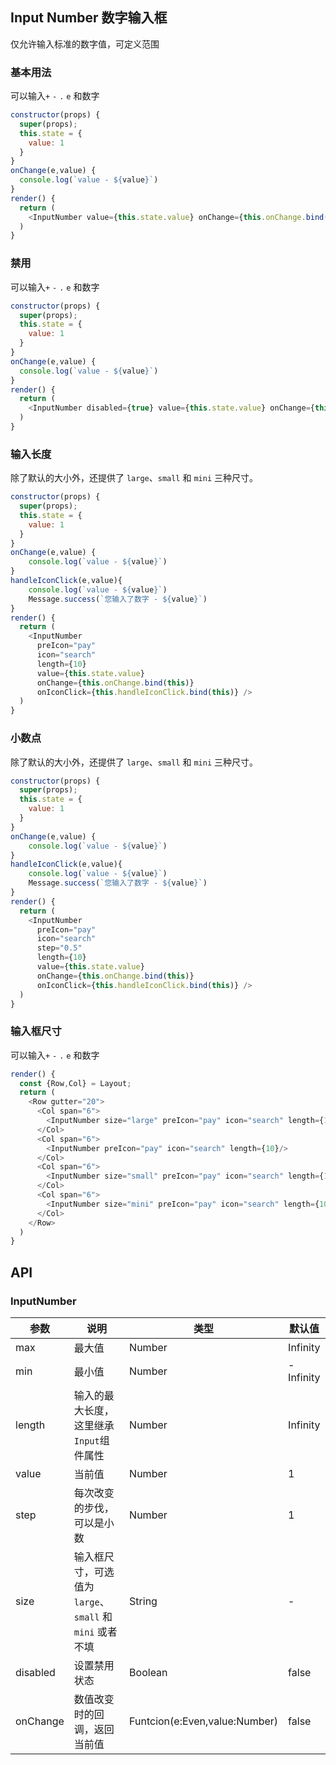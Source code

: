 ## Input Number 数字输入框

仅允许输入标准的数字值，可定义范围

### 基本用法

<!--DemoStart--> 
可以输入`+` `-` `.` `e` 和数字
```js
constructor(props) {
  super(props);
  this.state = {
    value: 1
  }
}
onChange(e,value) {
  console.log(`value - ${value}`)
}
render() {
  return (
    <InputNumber value={this.state.value} onChange={this.onChange.bind(this)} min="5" max="10"></InputNumber>
  )
}
```
<!--End-->

### 禁用

<!--DemoStart--> 
可以输入`+` `-` `.` `e` 和数字
```js
constructor(props) {
  super(props);
  this.state = {
    value: 1
  }
}
onChange(e,value) {
  console.log(`value - ${value}`)
}
render() {
  return (
    <InputNumber disabled={true} value={this.state.value} onChange={this.onChange.bind(this)} min="5" max="10"></InputNumber>
  )
}
```
<!--End-->

### 输入长度

<!--DemoStart--> 
除了默认的大小外，还提供了 `large`、`small` 和 `mini` 三种尺寸。
```js
constructor(props) {
  super(props);
  this.state = {
    value: 1
  }
}
onChange(e,value) {
    console.log(`value - ${value}`)
}
handleIconClick(e,value){
    console.log(`value - ${value}`)
    Message.success(`您输入了数字 - ${value}`)
}
render() {
  return (
    <InputNumber 
      preIcon="pay" 
      icon="search" 
      length={10} 
      value={this.state.value} 
      onChange={this.onChange.bind(this)}
      onIconClick={this.handleIconClick.bind(this)} />
  )
}
```
<!--End-->

### 小数点

<!--DemoStart--> 
除了默认的大小外，还提供了 `large`、`small` 和 `mini` 三种尺寸。
```js
constructor(props) {
  super(props);
  this.state = {
    value: 1
  }
}
onChange(e,value) {
    console.log(`value - ${value}`)
}
handleIconClick(e,value){
    console.log(`value - ${value}`)
    Message.success(`您输入了数字 - ${value}`)
}
render() {
  return (
    <InputNumber 
      preIcon="pay" 
      icon="search" 
      step="0.5"
      length={10} 
      value={this.state.value} 
      onChange={this.onChange.bind(this)}
      onIconClick={this.handleIconClick.bind(this)} />
  )
}
```
<!--End-->

### 输入框尺寸

<!--DemoStart--> 
可以输入`+` `-` `.` `e` 和数字
```js
render() {
  const {Row,Col} = Layout;
  return (
    <Row gutter="20">
      <Col span="6">
        <InputNumber size="large" preIcon="pay" icon="search" length={10}/>
      </Col>
      <Col span="6">
        <InputNumber preIcon="pay" icon="search" length={10}/>
      </Col>
      <Col span="6">
        <InputNumber size="small" preIcon="pay" icon="search" length={10}/>
      </Col>
      <Col span="6">
        <InputNumber size="mini" preIcon="pay" icon="search" length={10}/>
      </Col>
    </Row>
  )
}
```
<!--End-->

## API

### InputNumber

| 参数 | 说明 | 类型 | 默认值 |
|--------- |-------- |--------- |-------- |
| max | 最大值 | Number | Infinity |
| min | 最小值 | Number | -Infinity |
| length | 输入的最大长度，这里继承`Input`组件属性 | Number | Infinity |
| value | 当前值 | Number | 1 |
| step | 每次改变的步伐，可以是小数 | Number |  1 |
| size | 输入框尺寸，可选值为 `large`、`small` 和 `mini` 或者不填 | String | - |
| disabled | 设置禁用状态 | Boolean | false |
| onChange | 数值改变时的回调，返回当前值 | Funtcion(e:Even,value:Number) | false |